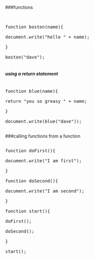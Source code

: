###functions

<pre> 

function boston(name){ 

document.write("hello " + name);

}

boston("dave");

</pre>

##### using a return statement
<pre>

function blue(name){

return "you so greasy " + name;

}

document.write(blue("dave")); 

</pre>


###calling functions from a function

<pre>

function doFirst(){

document.write("I am first");

}

function doSecond(){

document.write("I am second");

}

function start(){

doFirst();

doSecond();

}

start();

</pre>
